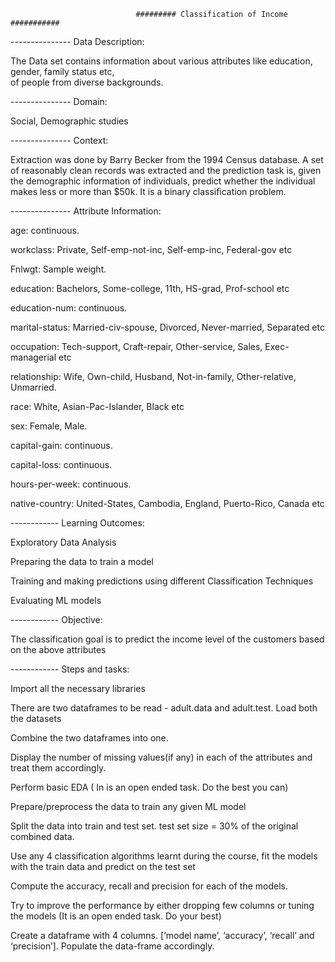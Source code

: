                                 ######### Classification of Income ###########

--------------- Data Description: 

The Data set contains information about various attributes like education, gender, family status etc,  
of people from diverse backgrounds.

--------------- Domain: 

Social, Demographic studies

--------------- Context:

Extraction was done by Barry Becker from the 1994 Census database. 
A set of reasonably clean records was extracted and the prediction task is, given the demographic information of 
individuals, predict whether the individual makes less or more than $50k. It is a binary classification problem.

--------------- Attribute Information:

age: continuous.

workclass: Private, Self-emp-not-inc, Self-emp-inc, Federal-gov etc

Fnlwgt: Sample weight.

education: Bachelors, Some-college, 11th, HS-grad, Prof-school etc

education-num: continuous.

marital-status: Married-civ-spouse, Divorced, Never-married, Separated etc

occupation: Tech-support, Craft-repair, Other-service, Sales, Exec-managerial etc

relationship: Wife, Own-child, Husband, Not-in-family, Other-relative, Unmarried.

race: White, Asian-Pac-Islander, Black etc

sex: Female, Male.

capital-gain: continuous.

capital-loss: continuous.

hours-per-week: continuous.

native-country: United-States, Cambodia, England, Puerto-Rico, Canada etc

------------ Learning Outcomes: 

Exploratory Data Analysis

Preparing the data to train a model

Training and making predictions using different Classification Techniques

Evaluating ML models

------------ Objective: 

The classification goal is to predict the income level of the customers based on the above attributes

------------ Steps and tasks:

Import all the necessary libraries

There are two dataframes to be read - adult.data and adult.test. Load both the datasets

Combine the two dataframes into one.

Display the number of missing values(if any) in each of the attributes and treat them accordingly.

Perform basic EDA ( In is an open ended task. Do the best you can)

Prepare/preprocess the data to train any given ML model

Split the data into train and test set. test set size = 30% of the original combined data.

Use any 4 classification algorithms learnt during the course, fit the models with the train data and predict on the test set

Compute the accuracy, recall and precision for each of the models.

Try to improve the performance by either dropping few columns or tuning the models (It is an open ended task. Do your best)

Create a dataframe with 4 columns. [‘model name’, ‘accuracy’, ‘recall’ and ‘precision’]. Populate the data-frame accordingly.

